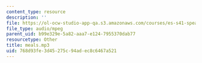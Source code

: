 ```yaml
---
content_type: resource
description: ''
file: https://ol-ocw-studio-app-qa.s3.amazonaws.com/courses/es-s41-speak-italian-with-your-mouth-full-spring-2012/768d93fe3d45275c94adec8c6467a521_meals.mp3
file_type: audio/mpeg
parent_uid: b99e329e-5a82-aaa7-e124-7955370dab77
resourcetype: Other
title: meals.mp3
uid: 768d93fe-3d45-275c-94ad-ec8c6467a521
---
```

